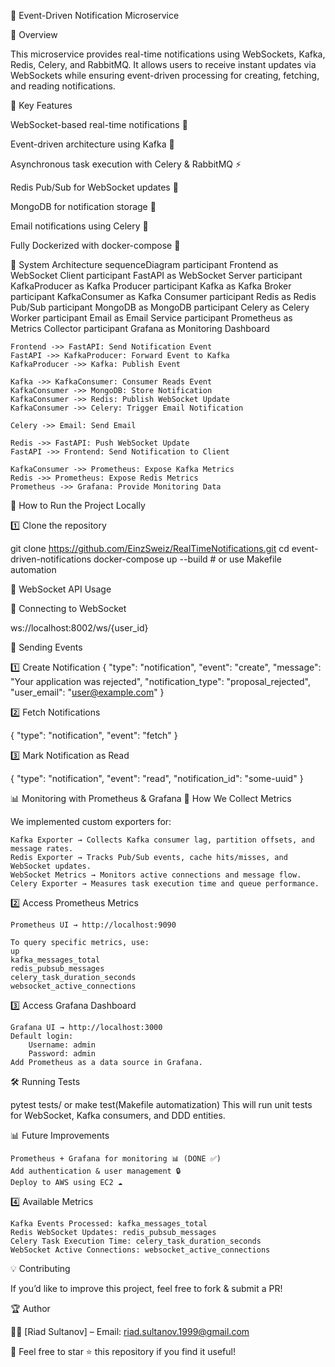 📡 Event-Driven Notification Microservice

🚀 Overview

This microservice provides real-time notifications using WebSockets, Kafka, Redis, Celery, and RabbitMQ.
It allows users to receive instant updates via WebSockets while ensuring event-driven processing for creating, fetching, and reading notifications.

🌟 Key Features

WebSocket-based real-time notifications 📡

Event-driven architecture using Kafka 🎯

Asynchronous task execution with Celery & RabbitMQ ⚡

Redis Pub/Sub for WebSocket updates 🚀

MongoDB for notification storage 📂

Email notifications using Celery 📧

Fully Dockerized with docker-compose 🐳

🎯 System Architecture
sequenceDiagram
    participant Frontend as WebSocket Client
    participant FastAPI as WebSocket Server
    participant KafkaProducer as Kafka Producer
    participant Kafka as Kafka Broker
    participant KafkaConsumer as Kafka Consumer
    participant Redis as Redis Pub/Sub
    participant MongoDB as MongoDB
    participant Celery as Celery Worker
    participant Email as Email Service
    participant Prometheus as Metrics Collector
    participant Grafana as Monitoring Dashboard

    Frontend ->> FastAPI: Send Notification Event
    FastAPI ->> KafkaProducer: Forward Event to Kafka
    KafkaProducer ->> Kafka: Publish Event

    Kafka ->> KafkaConsumer: Consumer Reads Event
    KafkaConsumer ->> MongoDB: Store Notification
    KafkaConsumer ->> Redis: Publish WebSocket Update
    KafkaConsumer ->> Celery: Trigger Email Notification

    Celery ->> Email: Send Email

    Redis ->> FastAPI: Push WebSocket Update
    FastAPI ->> Frontend: Send Notification to Client

    KafkaConsumer ->> Prometheus: Expose Kafka Metrics
    Redis ->> Prometheus: Expose Redis Metrics
    Prometheus ->> Grafana: Provide Monitoring Data


🚀 How to Run the Project Locally

1️⃣ Clone the repository

git clone https://github.com/EinzSweiz/RealTimeNotifications.git
cd event-driven-notifications
docker-compose up --build  # or use Makefile automation

📡 WebSocket API Usage

🔌 Connecting to WebSocket

ws://localhost:8002/ws/{user_id}

📩 Sending Events

1️⃣ Create Notification
{
  "type": "notification",
  "event": "create",
  "message": "Your application was rejected",
  "notification_type": "proposal_rejected",
  "user_email": "user@example.com"
}

2️⃣ Fetch Notifications

{
  "type": "notification",
  "event": "fetch"
}


3️⃣ Mark Notification as Read

{
  "type": "notification",
  "event": "read",
  "notification_id": "some-uuid"
}

📊 Monitoring with Prometheus & Grafana
🔹 How We Collect Metrics

We implemented custom exporters for:

    Kafka Exporter → Collects Kafka consumer lag, partition offsets, and message rates.
    Redis Exporter → Tracks Pub/Sub events, cache hits/misses, and WebSocket updates.
    WebSocket Metrics → Monitors active connections and message flow.
    Celery Exporter → Measures task execution time and queue performance.
2️⃣ Access Prometheus Metrics

    Prometheus UI → http://localhost:9090
    
    To query specific metrics, use:
    up
    kafka_messages_total
    redis_pubsub_messages
    celery_task_duration_seconds
    websocket_active_connections
3️⃣ Access Grafana Dashboard

    Grafana UI → http://localhost:3000
    Default login:
        Username: admin
        Password: admin
    Add Prometheus as a data source in Grafana.
    
🛠 Running Tests

pytest tests/ or make test(Makefile automatization)
This will run unit tests for WebSocket, Kafka consumers, and DDD entities.

📊 Future Improvements

    Prometheus + Grafana for monitoring 📊 (DONE ✅)
    Add authentication & user management 🔒
    Deploy to AWS using EC2 ☁️
    
4️⃣ Available Metrics

    Kafka Events Processed: kafka_messages_total
    Redis WebSocket Updates: redis_pubsub_messages
    Celery Task Execution Time: celery_task_duration_seconds
    WebSocket Active Connections: websocket_active_connections

💡 Contributing

If you’d like to improve this project, feel free to fork & submit a PR!

🏆 Author

👨‍💻 [Riad Sultanov] – Email: riad.sultanov.1999@gmail.com

🚀 Feel free to star ⭐ this repository if you find it useful!
